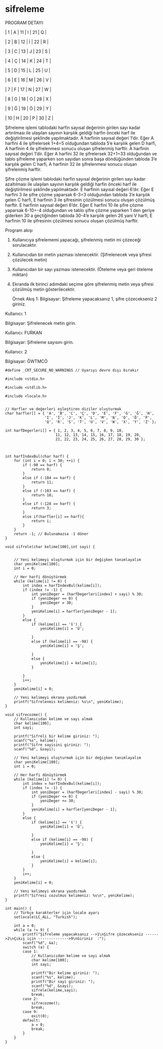 # sifreleme

PROGRAM DETAYI:

|  1  |  A  | 11  |  I  | 21  |  Q  |

|  2  |  B  | 12  |  İ  | 22  |  R  |

|  3  |  C  | 13  |  J  | 23  |  S  |

|  4  |  Ç  | 14  |  K  | 24  |  T  |

|  5  |  D  | 15  |  L  | 25  |  U  |

|  6  |  E  | 16  |  M  | 26  |  V  |

|  7  |  F  | 17  |  N  | 27  |  W  |

|  8  |  G  | 18  |  O  | 28  |  X  |

|  9  |  Ğ  | 19  |  Ö  | 29  |  Y  |

| 10  |  H  | 20  |  P  | 30  |  Z  |


Şifreleme işlemi tablodaki harfin sayısal değerinin girilen sayı kadar artırılması ile ulaşılan sayının karşılık geldiği harfin önceki harf ile değiştirilmesi şeklinde yapılmaktadır. 
A harfinin sayısal değeri 1’dir. Eğer A harfini 4 ile şifrelersek 1+4=5 olduğundan tabloda 5’e karşılık gelen D harfi, A harfinin 4 ile şifrelenmesi sonucu oluşan şifrelenmiş harftir.
A harfinin sayısal değeri 1’dir. Eğer A harfini 32 ile şifrelersek 32+1=33 olduğundan ve tablo şifreleme yaparken son sayıdan sonra başa döndüğünden tabloda 3’e karşılık gelen C harfi, A harfinin 32 ile şifrelenmesi sonucu oluşan şifrelenmiş harftir. 

Şifre çözme işlemi tablodaki harfin sayısal değerinin girilen sayı kadar azaltılması ile ulaşılan sayının karşılık geldiği harfin önceki harf ile değiştirilmesi şeklinde yapılmaktadır.
E harfinin sayısal değeri 6’dır. Eğer E harfini 3 ile şifre çözme yaparsak 6-3=3 olduğundan tabloda 3’e karşılık gelen C harfi, E harfinin 3 ile şifresinin çözülmesi sonucu oluşan çözülmüş harftir.
E harfinin sayısal değeri 6’dır. Eğer E harfini 10 ile şifre çözme yaparsak 6-10=-4 olduğundan ve tablo şifre çözme yaparken 1 den geriye giderken 30 a geçtiğinden tabloda 30-4’e karşılık gelen 26 yani V harfi, E harfinin 10 ile şifresinin çözülmesi sonucu oluşan çözülmüş harftir.

Program akışı
1) Kullanıcıya şifrelememi yapacağı, şifrelenmiş metin mi çözeceği sorulacaktır.
2) Kullanıcıdan bir metin yazması istenecektir. (Şifrelenecek veya şifresi çözülecek metin)
3) Kullanıcıdan bir sayı yazması istenecektir. (Öteleme veya geri öteleme miktarı)
4) Ekranda ilk birinci adımdaki seçime göre şifrelenmiş metin veya şifresi çözülmüş metin gösterilecektir.

   Örnek Akış 1:
Bilgisayar:
Şifreleme yapacaksanız 1, şifre çözecekseniz 2 giriniz.

Kullanıcı:
1

Bilgisayar:
Şifrelenecek metin girin.

Kullanıcı:
FURKAN

Bilgisayar:
Şifreleme sayısını girin.

Kullanıcı:
2

Bilgisayar:
ĞWTMCÖ


```
#define _CRT_SECURE_NO_WARNINGS // Uyarıyı devre dışı bırakır

#include <stdio.h>

#include <stdlib.h>

#include <locale.h>


// Harfler ve değerleri eşleştiren diziler oluşturmak
char harfler[] = { 'A', 'B', 'C', 'Ç', 'D', 'E', 'F', 'G', 'Ğ', 'H',
                  'I', 'İ', 'J', 'K', 'L', 'M', 'N', 'O', 'Ö', 'P',
                  'Q', 'R', 'S', 'T', 'U', 'V', 'W', 'X', 'Y', 'Z' };

int harfDegerleri[] = { 1, 2, 3, 4, 5, 6, 7, 8, 9, 10,
                       11, 12, 13, 14, 15, 16, 17, 18, 19, 20,
                       21, 22, 23, 24, 25, 26, 27, 28, 29, 30 };



int harfIndexBul(char harf) {
    for (int i = 0; i < 30; ++i) {
        if (-90 == harf) {
            return 8;
        }
        else if (-104 == harf) {
            return 11;
        }
        else if (-103 == harf) {
            return 18;
        }
        else if (-128 == harf) {
            return 3;
        }
        else if(harfler[i] == harf){
            return i;
        }
    }
    return -1; // Bulunamazsa -1 döner
}

void sifrele(char kelime[100],int sayi) {
    

    // Yeni kelimeyi oluşturmak için bir değişken tanımlayalım
    char yeniKelime[100];
    int i = 0;

    // Her harfi dönüştürmek
    while (kelime[i] != 0) {
        int index = harfIndexBul(kelime[i]);
        if (index != -1) {
            int yeniDeger = (harfDegerleri[index] + sayi) % 30;
            if (yeniDeger == 0) {
                yeniDeger = 30;
            }
            yeniKelime[i] = harfler[yeniDeger - 1];
        }
        else {
            if (kelime[i] == 'š') {
                yeniKelime[i] = 'Ü';
                
            }
            else if (kelime[i] == -98) {
                yeniKelime[i] = 'Ş';
                
            }
            else {
                yeniKelime[i] = kelime[i];
            }
            
        }
        i++;
    }
    yeniKelime[i] = 0;

    // Yeni kelimeyi ekrana yazdırmak
    printf("Sifrelenmis kelimeniz: %s\n", yeniKelime);
}

void sifrecozme() {
    // Kullanıcıdan kelime ve sayı almak
    char kelime[100];
    int sayi;

    printf("Sifreli bir kelime giriniz: ");
    scanf("%s", kelime);
    printf("Sifre sayisini giriniz: ");
    scanf("%d", &sayi);

    // Yeni kelimeyi oluşturmak için bir değişken tanımlayalım
    char yeniKelime[100];
    int i = 0;

    // Her harfi dönüştürmek
    while (kelime[i] != 0) {
        int index = harfIndexBul(kelime[i]);
        if (index != -1) {
            int yeniDeger = (harfDegerleri[index] - sayi) % 30;
            if (yeniDeger <= 0) {
                yeniDeger += 30;
            }
            yeniKelime[i] = harfler[yeniDeger - 1];
        }
        else {
            if (kelime[i] == 'š') {
                yeniKelime[i] = 'Ü';

            }
            else if (kelime[i] == -98) {
                yeniKelime[i] = 'Ş';

            }
            else {
                yeniKelime[i] = kelime[i];
            }
        }
        i++;
    }
    yeniKelime[i] = 0;

    // Yeni kelimeyi ekrana yazdırmak
    printf("Sifresi cozulmus kelimeniz: %s\n", yeniKelime);
}

int main() {
    // Türkçe karakterler için locale ayarı
    setlocale(LC_ALL, "Turkish");

    int a = 0;
    while (a != 9) {
        printf("Şifreleme yapacaksanız -->1\nŞifre çözecekseniz ------>2\nÇıkış için -------------->9\nGiriniz  :");
        scanf("%d", &a);
        switch (a) {
        case 1:
            // Kullanıcıdan kelime ve sayı almak
            char kelime[100];
            int sayi;

            printf("Bir kelime giriniz: ");
            scanf("%s", kelime);
            printf("Bir sayi giriniz: ");
            scanf("%d", &sayi);
            sifrele(kelime,sayi);
            break;
        case 2:
            sifrecozme();
            break;
        case 9:
            exit(0);
        default:
            a = 0;
            break;
        }
    }
}
```
